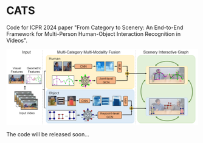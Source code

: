 # CATS
Code for ICPR 2024 paper "From Category to Scenery: An End-to-End Framework for Multi-Person Human-Object Interaction Recognition in Videos".

![](figures/overview.png)

The code will be released soon...

